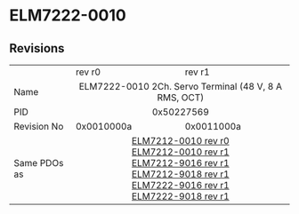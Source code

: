 # ELM7222-0010

## Revisions
<table>
<tr>
<td></td>
<td>rev r0</td>
<td>rev r1</td>
</tr>
<tr>
<td>Name</td>
<td colspan=2 align="center">ELM7222-0010 2Ch. Servo Terminal (48 V, 8 A RMS, OCT)</td>
</tr>
<tr>
<td>PID</td>
<td colspan=2 align="center">0x50227569</td>
</tr>
<tr>
<td>Revision No</td>
<td>0x0010000a</td>
<td>0x0011000a</td>
</tr>
<tr>
<td>Same PDOs as</td>
<td colspan=2 align="center"><a href="ELM7212-0010.md">ELM7212-0010 rev r0</a><br/><a href="ELM7212-0010.md">ELM7212-0010 rev r1</a><br/><a href="ELM7212-9016.md">ELM7212-9016 rev r1</a><br/><a href="ELM7212-9018.md">ELM7212-9018 rev r1</a><br/><a href="ELM7222-9016.md">ELM7222-9016 rev r1</a><br/><a href="ELM7222-9018.md">ELM7222-9018 rev r1</a></td>
</tr>
</table>
